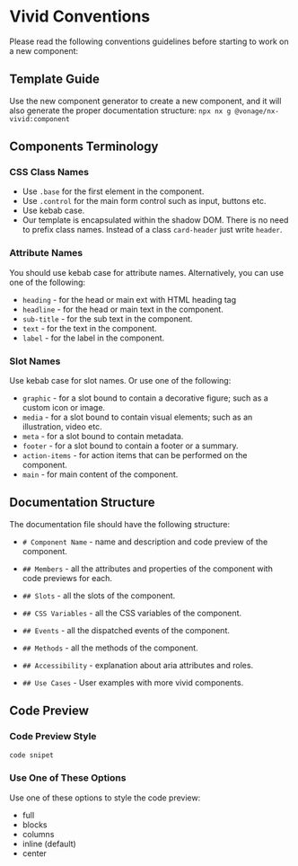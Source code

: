 # Vivid Conventions

Please read the following conventions guidelines before starting to work on a new component:

## Template Guide

Use the new component generator to create a new component, and it will also generate the proper documentation structure:
`npx nx g @vonage/nx-vivid:component`

## Components Terminology

### CSS Class Names

- Use `.base` for the first element in the component.
- Use `.control` for the main form control such as input, buttons etc.
- Use kebab case.
- Our template is encapsulated within the shadow DOM. There is no need to prefix class names. Instead of a class `card-header` just write `header`.

### Attribute Names

You should use kebab case for attribute names. Alternatively, you can use one of the following:

- `heading` - for the head or main ext with HTML heading tag
- `headline` - for the head or main text in the component.
- `sub-title` - for the sub text in the component.
- `text` - for the text in the component.
- `label` - for the label in the component.

### Slot Names

Use kebab case for slot names. Or use one of the following:

- `graphic` - for a slot bound to contain a decorative figure; such as a custom icon or image.
- `media` - for a slot bound to contain visual elements; such as an illustration, video etc.
- `meta` - for a slot bound to contain metadata.
- `footer` - for a slot bound to contain a footer or a summary.
- `action-items` - for action items that can be performed on the component.
- `main` - for main content of the component.

## Documentation Structure

The documentation file should have the following structure:

- `# Component Name` - name and description and code preview of the component.

- `## Members` - all the attributes and properties of the component with code previews for each.

- `## Slots` - all the slots of the component.

- `## CSS Variables` - all the CSS variables of the component.

- `## Events` - all the dispatched events of the component.

- `## Methods` - all the methods of the component.

- `## Accessibility` - explanation about aria attributes and roles.

- `## Use Cases` - User examples with more vivid components.

## Code Preview

### Code Preview Style

```html preview blocks
code snipet
```

### Use One of These Options

Use one of these options to style the code preview:

- full
- blocks
- columns
- inline (default)
- center
